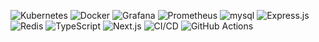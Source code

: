![Kubernetes](https://img.shields.io/badge/kubernetes-%23326ce5.svg?style=for-the-badge&logo=kubernetes&logoColor=white)
![Docker](https://img.shields.io/badge/docker-%230db7ed.svg?style=for-the-badge&logo=docker&logoColor=white)
<img src="https://img.shields.io/badge/Grafana-F46800?logo=grafana&logoColor=fff&style=for-the-badge" alt="Grafana">
<img src="https://img.shields.io/badge/Prometheus-E6522C?logo=prometheus&logoColor=fff&style=for-the-badge" alt="Prometheus">
<img src="https://img.shields.io/badge/MongoDB-47A248?logo=mongodb&logoColor=fff&style=for-the-badge" alt="mysql"> 
<img src="https://img.shields.io/badge/Express.js-404D59?logo=express&logoColor=fff&style=for-the-badge" alt="Express.js">
<img src="https://img.shields.io/badge/Redis-DC382D?logo=redis&logoColor=fff&style=for-the-badge" alt="Redis">
<img src="https://img.shields.io/badge/TypeScript-007ACC?logo=typescript&logoColor=fff&style=for-the-badge" alt="TypeScript">
<img src="https://img.shields.io/badge/Next.js-000000?logo=next.js&logoColor=fff&style=for-the-badge" alt="Next.js">
<img src="https://img.shields.io/badge/CI%2FCD-4285F4?logo=google&logoColor=fff&style=for-the-badge" alt="CI/CD">
<img src="https://img.shields.io/badge/GitHub%20Actions-2088FF?logo=githubactions&logoColor=fff&style=for-the-badge" alt="GitHub Actions">
